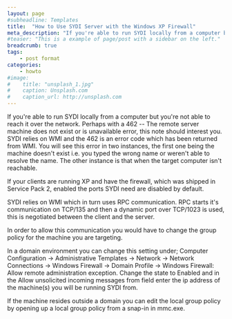 ```yaml
---
layout: page
#subheadline: Templates
title:  "How to Use SYDI Server with the Windows XP Firewall"
meta_description: "If you're able to run SYDI locally from a computer but you're not able to reach it over the network. Perhaps with a 462 -- The remote server machine does not exist or is unavailable error, this note should interest you."
#teaser: "This is a example of page/post with a sidebar on the left."
breadcrumb: true
tags:
    - post format
categories:
    - howto
#image:
#    title: "unsplash_1.jpg"
#    caption: Unsplash.com
#    caption_url: http://unsplash.com
---
```

If you're able to run SYDI locally from a computer but you're not able to reach it over the network. Perhaps with a 462 -- The remote server machine does not exist or is unavailable error, this note should interest you. SYDI relies on WMI and the 462 is an error code which has been returned from WMI. You will see this error in two instances, the first one being the machine doesn't exist i.e. you typed the wrong name or weren't able to resolve the name. The other instance is that when the target computer isn't reachable.
<!--more-->
If your clients are running XP and have the firewall, which was shipped in Service Pack 2, enabled the ports SYDI need are disabled by default.

SYDI relies on WMI which in turn uses RPC communication. RPC starts it's communication on TCP/135 and then a dynamic port over TCP/1023 is used, this is negotiated between the client and the server.

In order to allow this communication you would have to change the group policy for the machine you are targeting.

In a domain environment you can change this setting under; Computer Configuration -&gt; Administrative Templates -&gt; Network -&gt; Network Connections -&gt; Windows Firewall -&gt; Domain Profile -&gt; Windows Firewall: Allow remote administration exception. Change the state to Enabled and in the Allow unsolicited incoming messages from field enter the ip address of the machine(s) you will be running SYDI from.

If the machine resides outside a domain you can edit the local group policy by opening up a local group policy from a snap-in in mmc.exe.
